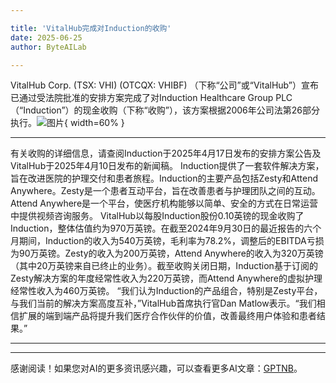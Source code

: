 ```yaml
---

title: 'VitalHub完成对Induction的收购'
date: 2025-06-25
author: ByteAILab

---
```


VitalHub Corp. (TSX: VHI) (OTCQX: VHIBF) （下称“公司”或“VitalHub”）宣布已通过受法院批准的安排方案完成了对Induction Healthcare Group PLC （“Induction”）的现金收购（下称“收购”），该方案根据2006年公司法第26部分执行。![图片](https://ai-techpark.com/wp-content/uploads/VitalHub-Completes.jpg){ width=60% }

---

有关收购的详细信息，请查阅Induction于2025年4月17日发布的安排方案公告及VitalHub于2025年4月10日发布的新闻稿。
Induction提供了一套软件解决方案，旨在改进医院的护理交付和患者旅程。Induction的主要产品包括Zesty和Attend Anywhere。Zesty是一个患者互动平台，旨在改善患者与护理团队之间的互动。Attend Anywhere是一个平台，使医疗机构能够以简单、安全的方式在日常运营中提供视频咨询服务。
VitalHub以每股Induction股份0.10英镑的现金收购了Induction，整体估值约为970万英镑。在截至2024年9月30日的最近报告的六个月期间，Induction的收入为540万英镑，毛利率为78.2%，调整后的EBITDA亏损为90万英镑。Zesty的收入为200万英镑，Attend Anywhere的收入为320万英镑（其中20万英镑来自已终止的业务）。截至收购关闭日期，Induction基于订阅的Zesty解决方案的年度经常性收入为220万英镑，而Attend Anywhere的虚拟护理经常性收入为460万英镑。
“我们认为Induction的产品组合，特别是Zesty平台，与我们当前的解决方案高度互补，”VitalHub首席执行官Dan Matlow表示。“我们相信扩展的端到端产品将提升我们医疗合作伙伴的价值，改善最终用户体验和患者结果。”

---
---
感谢阅读！如果您对AI的更多资讯感兴趣，可以查看更多AI文章：[GPTNB](https://gptnb.com)。